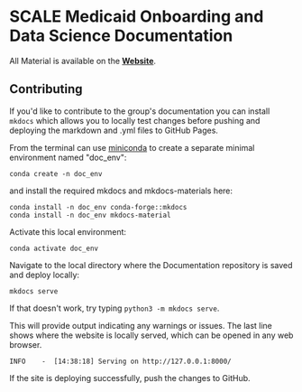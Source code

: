 # SCALE Medicaid Onboarding and Data Science Documentation

All Material is available on the **[Website](https://yale-medicaid.github.io/Documentation/)**.

## Contributing
If you'd like to contribute to the group's documentation you can install `mkdocs` which allows you to locally test changes before pushing and deploying the markdown and .yml files to GitHub Pages.

From the terminal can use [miniconda](https://docs.anaconda.com/miniconda/) to create a separate minimal environment named "doc_env":

```
conda create -n doc_env
```

and install the required mkdocs and mkdocs-materials here:

```
conda install -n doc_env conda-forge::mkdocs
conda install -n doc_env mkdocs-material
```

Activate this local environment:

```
conda activate doc_env
```

Navigate to the local directory where the Documentation repository is saved and deploy locally:

```
mkdocs serve
```

If that doesn't work, try typing `python3 -m mkdocs serve`.

This will provide output indicating any warnings or issues. The last line shows where the website is locally served, which can be opened in any web browser.

```
INFO    -  [14:38:18] Serving on http://127.0.0.1:8000/
```

If the site is deploying successfully, push the changes to GitHub. 